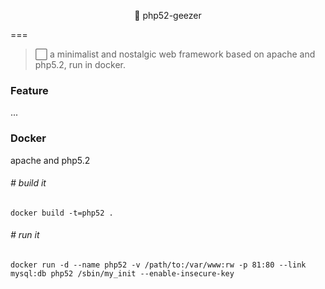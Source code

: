 <p align="center">👴 php52-geezer</p>
===

> ⬜️ a minimalist and nostalgic web framework based on apache and php5.2, run in docker.

### Feature
...

### Docker

apache and php5.2

###### # build it

    docker build -t=php52 .

###### # run it

    docker run -d --name php52 -v /path/to:/var/www:rw -p 81:80 --link mysql:db php52 /sbin/my_init --enable-insecure-key
